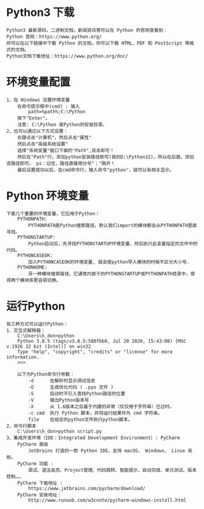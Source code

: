 # Python3 下载
    Python3 最新源码，二进制文档，新闻资讯等可以在 Python 的官网查看到：
    Python 官网：https://www.python.org/
    你可以在以下链接中下载 Python 的文档，你可以下载 HTML、PDF 和 PostScript 等格式的文档。
    Python文档下载地址：https://www.python.org/doc/
# 环境变量配置
    1、在 Windows 设置环境变量
        在命令提示框中(cmd) : 输入
            path=%path%;C:\Python 
        按下"Enter"。
        注意: C:\Python 是Python的安装目录。 
    2、也可以通过以下方式设置：
        右键点击"计算机"，然后点击"属性"
        然后点击"高级系统设置"
        选择"系统变量"窗口下面的"Path",双击即可！
        然后在"Path"行，添加python安装路径即可(我的D:\Python32)，所以在后面，添加该路径即可。 ps：记住，路径直接用分号"；"隔开！
        最后设置成功以后，在cmd命令行，输入命令"python"，就可以有相关显示。
# Python 环境变量
    下面几个重要的环境变量，它应用于Python：
        PYTHONPATH:
            PYTHONPATH是Python搜索路径，默认我们import的模块都会从PYTHONPATH里面寻找。
        PYTHONSTARTUP:
            Python启动后，先寻找PYTHONSTARTUP环境变量，然后执行此变量指定的文件中的代码。
        PYTHONCASEOK:
            加入PYTHONCASEOK的环境变量, 就会使python导入模块的时候不区分大小写.
        PYTHONHOME:
            另一种模块搜索路径。它通常内嵌于的PYTHONSTARTUP或PYTHONPATH目录中，使得两个模块库更容易切换。
# 运行Python
    有三种方式可以运行Python：
    1、交互式解释器：
        C:\Users\h_don>python
        Python 3.8.5 (tags/v3.8.5:580fbb0, Jul 20 2020, 15:43:08) [MSC v.1926 32 bit (Intel)] on win32
        Type "help", "copyright", "credits" or "license" for more information.
        >>>
        
        以下为Python命令行参数：
            -d	    在解析时显示调试信息
            -O	    生成优化代码 ( .pyo 文件 )
            -S	    启动时不引入查找Python路径的位置
            -V	    输出Python版本号
            -X	    从 1.6版本之后基于内建的异常（仅仅用于字符串）已过时。
            -c cmd	执行 Python 脚本，并将运行结果作为 cmd 字符串。
            file	在给定的python文件执行python脚本。
    2、命令行脚本
        C:\Users\h_don>python script.py
    3、集成开发环境（IDE：Integrated Development Environment）: PyCharm
        PyCharm 是由 
            JetBrains 打造的一款 Python IDE，支持 macOS、 Windows、 Linux 系统。
        PyCharm 功能 : 
            调试、语法高亮、Project管理、代码跳转、智能提示、自动完成、单元测试、版本控制……
        PyCharm 下载地址 : 
            https://www.jetbrains.com/pycharm/download/
        PyCharm 安装地址：
            http://www.runoob.com/w3cnote/pycharm-windows-install.html